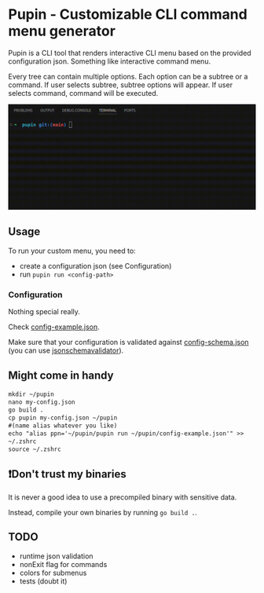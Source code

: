 # Pupin - Customizable CLI command menu generator

Pupin is a CLI tool that renders interactive CLI menu based on the provided configuration json. Something like interactive command menu.

Every tree can contain multiple options. Each option can be a subtree or a command.
If user selects subtree, subtree options will appear.
If user selects command, command will be executed.

![demonstration](./demonstration.gif)

## Usage
To run your custom menu, you need to:
- create a configuration json (see Configuration)
- run `pupin run <config-path>`

### Configuration

Nothing special really. 

Check [config-example.json](https://github.com/vterzic/pupin/blob/main/config-example.json).

Make sure that your configuration is validated against [config-schema.json](https://github.com/vterzic/pupin/blob/main/config-schema.json) (you can use [jsonschemavalidator](https://www.jsonschemavalidator.net/)).

## Might come in handy
```
mkdir ~/pupin
nano my-config.json
go build .
cp pupin my-config.json ~/pupin
#(name alias whatever you like)
echo "alias ppn='~/pupin/pupin run ~/pupin/config-example.json'" >> ~/.zshrc
source ~/.zshrc
```

## ❗️Don't trust my binaries
It is never a good idea to use a precompiled binary with sensitive data.

Instead, compile your own binaries by running `go build .`.

## TODO
- runtime json validation
- nonExit flag for commands
- colors for submenus
- tests (doubt it)
